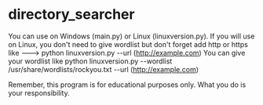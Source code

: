 # directory_searcher
You can use on Windows (main.py) or Linux (linuxversion.py).
If you will use on Linux, you don't need to give wordlist but don't forget add http or https  like ---> python linuxversion.py --url (http://example.com)
You can give your wordlist like python linuxversion.py --wordlist /usr/share/wordlists/rockyou.txt --url (http://example.com)

Remember, this program is for educational purposes only. What you do is your responsibility.
